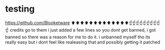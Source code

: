 # testing

https://github.com/Blooketware
⬆⬆⬆⬆⬆⬆⬆⬆⬆⬆⬆⬆⬆☝☝☝☝☝☝☝☝☝☝
credits go to them
i just added a few lines so you dont get banned, i got banned so there was a reason for me to do it. i unbanned myself tho its really easy but i dont feel like realeasing that and possibly getting it patched
